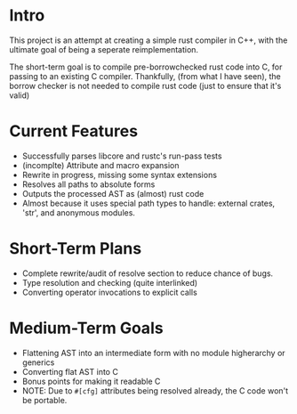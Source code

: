 
Intro
===
This project is an attempt at creating a simple rust compiler in C++, with the ultimate goal of being a seperate reimplementation.

The short-term goal is to compile pre-borrowchecked rust code into C, for passing to an existing C compiler. Thankfully, (from what I have seen), the borrow checker is not needed to compile rust code (just to ensure that it's valid)

Current Features
===
- Successfully parses libcore and rustc's run-pass tests
- (incomplte) Attribute and macro expansion
 - Rewrite in progress, missing some syntax extensions
- Resolves all paths to absolute forms
- Outputs the processed AST as (almost) rust code
 - Almost because it uses special path types to handle: external crates, 'str', and anonymous modules.

Short-Term Plans
===
- Complete rewrite/audit of resolve section to reduce chance of bugs.
- Type resolution and checking (quite interlinked)
- Converting operator invocations to explicit calls

Medium-Term Goals
===
- Flattening AST into an intermediate form with no module higherarchy or generics
- Converting flat AST into C
 - Bonus points for making it readable C
 - NOTE: Due to `#[cfg]` attributes being resolved already, the C code won't be portable.

